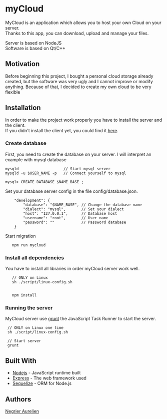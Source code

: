 # myCloud

MyCloud is an application which allows you to host your own Cloud on your server.   
Thanks to this app, you can download, upload and manage your files.

Server is based on NodeJS  
Software is based on Qt/C++

## Motivation

Before beginning this project, I bought a personal cloud storage already created, but the software was very ugly and I cannot improve or modify anything. Because of that, I decided to create my own cloud to be very flexible

## Installation

In order to make the project work properly you have to install the server and the client.  
If you didn't install the client yet, you could find it [here](https://github.com/negrie-a/myCloud-client).

### Create database

First, you need to create the database on your server. I will interpret an example with mysql database

```
mysqld                    // Start mysql server
mysqld -u $USER_NAME -p   // Connect yourself to mysql

mysql> CREATE DATABASE $NAME_BASE ;

```

Set your database server config in the file config/database.json.

```
    "development": {
        "database": "$NAME_BASE", // Change the database name
        "dialect": "mysql",       // Set your dialect
        "host": "127.0.0.1",      // Database host
        "username": "root",       // User name
        "password": ""            // Password database
    }

```

Start migration

```
   npm run mycloud
```

### Install all dependencies

You have to install all libraries in order myCloud server work well.



```
   // ONLY on Linux
   sh ./script/linux-config.sh
   
   
   npm install
```

### Running the server
  MyCloud server use [grunt](http://gruntjs.com/) the JavaScript Task Runner to start the server.
  
  ```
   // ONLY on Linux one time
   sh ./script/linux-config.sh
   
   // Start server
   grunt
```
  
## Built With

* [Nodejs](https://nodejs.org/en/) - JavaScript runtime built
* [Express](http://expressjs.com/) - The web framework used
* [Sequelize](http://docs.sequelizejs.com/en/v3/) - ORM for Node.js

## Authors

[Negrier Aurelien](http://www.aurelien-negrier.me/) 
